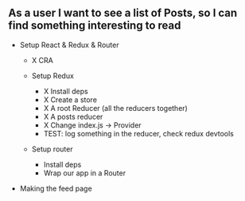 ## As a user I want to see a list of Posts, so I can find something interesting to read

- Setup React & Redux & Router

  - X CRA

  - Setup Redux

    - X Install deps
    - X Create a store
    - X A root Reducer (all the reducers together)
    - X A posts reducer
    - X Change index.js -> Provider
    - TEST: log something in the reducer, check redux devtools

  - Setup router

    - Install deps
    - Wrap our app in a Router

- Making the feed page
